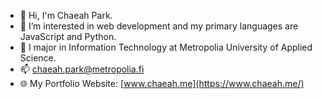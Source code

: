 - 👋 Hi, I'm Chaeah Park. 
- 👀 I’m interested in web development and my primary languages are JavaScript and Python. 
- 🌱 I major in Information Technology at Metropolia University of Applied Science. 
- 📫 chaeah.park@metropolia.fi
- 🌐 My Portfolio Website: [www.chaeah.me](https://www.chaeah.me/)
